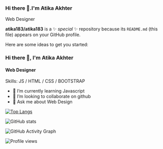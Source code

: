 ### Hi there 👋.I'm Atika Akhter
Web Designer


**atika183/atika183** is a ✨ _special_ ✨ repository because its `README.md` (this file) appears on your GitHub profile.

Here are some ideas to get you started:

### Hi there 👋, I'm Atika Akhter
#### Web Designer



Skills:   JS / HTML / CSS / BOOTSTRAP

- 🌱 I’m currently learning Javascript 
- 👯 I’m looking to collaborate on github 
- 💬 Ask me about Web Design 



[![Top Langs](https://github-readme-stats.vercel.app/api/top-langs/?username=atika183)](https://github.com/anuraghazra/github-readme-stats)

![GitHub stats](https://github-readme-stats.vercel.app/api?username=atika183&show_icons=true)  

![GitHub Activity Graph](https://activity-graph.herokuapp.com/graph?username=atika183)  

![Profile views](https://gpvc.arturio.dev/atika183)  
